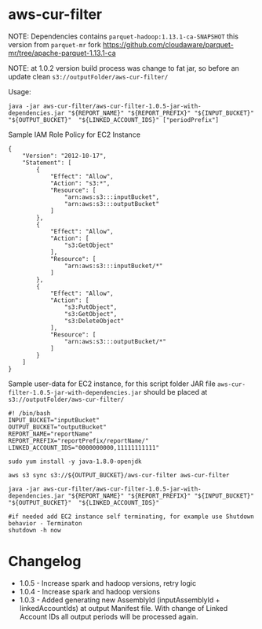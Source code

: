 # aws-cur-filter

NOTE: Dependencies contains `parquet-hadoop:1.13.1-ca-SNAPSHOT` this version from `parquet-mr` fork https://github.com/cloudaware/parquet-mr/tree/apache-parquet-1.13.1-ca

NOTE: at 1.0.2 version build process was change to fat jar, so before an update clean `s3://outputFolder/aws-cur-filter/` 

Usage:
```
java -jar aws-cur-filter/aws-cur-filter-1.0.5-jar-with-dependencies.jar "${REPORT_NAME}" "${REPORT_PREFIX}" "${INPUT_BUCKET}" "${OUTPUT_BUCKET}"  "${LINKED_ACCOUNT_IDS}" ["periodPrefix"]
```

Sample IAM Role Policy for EC2 Instance
```
{
    "Version": "2012-10-17",
    "Statement": [
        {
            "Effect": "Allow",
            "Action": "s3:*",
            "Resource": [
                "arn:aws:s3:::inputBucket",
                "arn:aws:s3:::outputBucket"
            ]
        },
        {
            "Effect": "Allow",
            "Action": [
                "s3:GetObject"
            ],
            "Resource": [
                "arn:aws:s3:::inputBucket/*"
            ]
        },
        {
            "Effect": "Allow",
            "Action": [
                "s3:PutObject",
                "s3:GetObject",
                "s3:DeleteObject"
            ],
            "Resource": [
                "arn:aws:s3:::outputBucket/*"
            ]
        }
    ]
}
```



Sample user-data for EC2 instance, for this script folder JAR file `aws-cur-filter-1.0.5-jar-with-dependencies.jar` should be placed at `s3://outputFolder/aws-cur-filter/`
```
#! /bin/bash
INPUT_BUCKET="inputBucket"
OUTPUT_BUCKET="outputBucket"
REPORT_NAME="reportName"
REPORT_PREFIX="reportPrefix/reportName/"
LINKED_ACCOUNT_IDS="0000000000,11111111111"

sudo yum install -y java-1.8.0-openjdk

aws s3 sync s3://${OUTPUT_BUCKET}/aws-cur-filter aws-cur-filter

java -jar aws-cur-filter/aws-cur-filter-1.0.5-jar-with-dependencies.jar "${REPORT_NAME}" "${REPORT_PREFIX}" "${INPUT_BUCKET}" "${OUTPUT_BUCKET}"  "${LINKED_ACCOUNT_IDS}"

#if needed add EC2 instance self terminating, for example use Shutdown behavior - Terminaton
shutdown -h now
```

# Changelog

* 1.0.5 - Increase spark and hadoop versions, retry logic
* 1.0.4 - Increase spark and hadoop versions
* 1.0.3 - Added generating new AssemblyId (inputAssemblyId + linkedAccountIds) at output Manifest file. With change of Linked Account IDs  all output periods will be processed again.